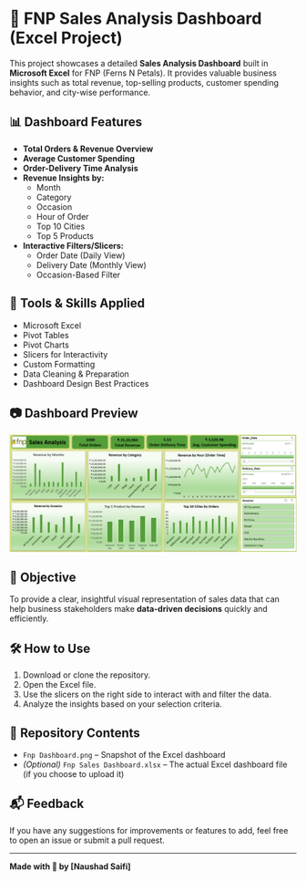# 🌸 FNP Sales Analysis Dashboard (Excel Project)

This project showcases a detailed **Sales Analysis Dashboard** built in **Microsoft Excel** for FNP (Ferns N Petals). It provides valuable business insights such as total revenue, top-selling products, customer spending behavior, and city-wise performance.

## 📊 Dashboard Features

- **Total Orders & Revenue Overview**
- **Average Customer Spending**
- **Order-Delivery Time Analysis**
- **Revenue Insights by:**
  - Month
  - Category
  - Occasion
  - Hour of Order
  - Top 10 Cities
  - Top 5 Products
- **Interactive Filters/Slicers:**
  - Order Date (Daily View)
  - Delivery Date (Monthly View)
  - Occasion-Based Filter

## 📌 Tools & Skills Applied

- Microsoft Excel  
- Pivot Tables  
- Pivot Charts  
- Slicers for Interactivity  
- Custom Formatting  
- Data Cleaning & Preparation  
- Dashboard Design Best Practices

## 📷 Dashboard Preview

![FNP Sales Dashboard](./Fnp%20Dashboard.png)

## 🎯 Objective

To provide a clear, insightful visual representation of sales data that can help business stakeholders make **data-driven decisions** quickly and efficiently.

## 🛠️ How to Use

1. Download or clone the repository.
2. Open the Excel file.
3. Use the slicers on the right side to interact with and filter the data.
4. Analyze the insights based on your selection criteria.

## 📁 Repository Contents

- `Fnp Dashboard.png` – Snapshot of the Excel dashboard
- *(Optional)* `Fnp Sales Dashboard.xlsx` – The actual Excel dashboard file (if you choose to upload it)

## 📬 Feedback

If you have any suggestions for improvements or features to add, feel free to open an issue or submit a pull request.

---

**Made with 💚 by [Naushad Saifi]**
